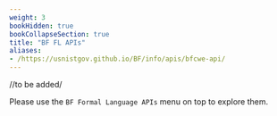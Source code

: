 ```yaml
---
weight: 3
bookHidden: true
bookCollapseSection: true
title: "BF FL APIs"
aliases:
- /https://usnistgov.github.io/BF/info/apis/bfcwe-api/
---
```


<!-- Google tag (gtag.js) -->
<script async src="https://www.googletagmanager.com/gtag/js?id=G-PJ364XPP9F"></script>
<script>
  window.dataLayer = window.dataLayer || [];
  function gtag(){dataLayer.push(arguments);}
  gtag('js', new Date());

  gtag('config', 'G-PJ364XPP9F');
</script>
<!-- The current BF Taxonomy comprizes the BF Input/Output Check(_INP), Memory Corruption/Dusclosure (_MEM), and Data Type (_DAT) Class Types and the BF Failure (_FLR) Class Type. -->

//to be added/

Please use the `BF Formal Language APIs` menu on top to explore them.